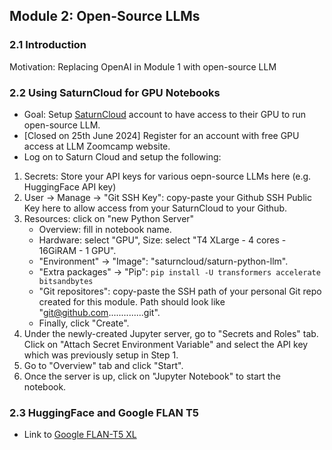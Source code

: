 ## Module 2: Open-Source LLMs

### 2.1 Introduction
Motivation: Replacing OpenAI in Module 1 with open-source LLM

### 2.2 Using SaturnCloud for GPU Notebooks
- Goal: Setup [SaturnCloud](https://saturncloud.io/) account to have access to their GPU to run open-source LLM.
- [Closed on 25th June 2024] Register for an account with free GPU access at LLM Zoomcamp website.
- Log on to Saturn Cloud and setup the following:
1. Secrets: Store your API keys for various oepn-source LLMs here (e.g. HuggingFace API key)
2. User -> Manage <user name> -> "Git SSH Key": copy-paste your Github SSH Public Key here to allow access from your SaturnCloud to your Github.
3. Resources: click on "new Python Server" 
    - Overview: fill in notebook name.
    - Hardware: select "GPU", Size: select "T4 XLarge - 4 cores - 16GiRAM - 1 GPU".
    - "Environment" -> "Image": "saturncloud/saturn-python-llm".
    - "Extra packages" -> "Pip": ```pip install -U transformers accelerate bitsandbytes```
    - "Git repositores": copy-paste the SSH path of your personal Git repo created for this module. Path should look like "git@github.com..............git".
    - Finally, click "Create".
4. Under the newly-created Jupyter server, go to "Secrets and Roles" tab. Click on "Attach Secret Environment Variable" and select the API key which was previously setup in Step 1.
5. Go to "Overview" tab and click "Start".
6. Once the server is up, click on "Jupyter Notebook" to start the notebook.

### 2.3 HuggingFace and Google FLAN T5
- Link to [Google FLAN-T5 XL](https://huggingface.co/google/flan-t5-xl)

